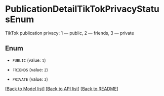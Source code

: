 # PublicationDetailTikTokPrivacyStatusEnum

TikTok publication privacy: 1 — public, 2 — friends, 3 — private 

## Enum

* `PUBLIC` (value: `1`)

* `FRIENDS` (value: `2`)

* `PRIVATE` (value: `3`)

[[Back to Model list]](../README.md#documentation-for-models) [[Back to API list]](../README.md#documentation-for-api-endpoints) [[Back to README]](../README.md)

